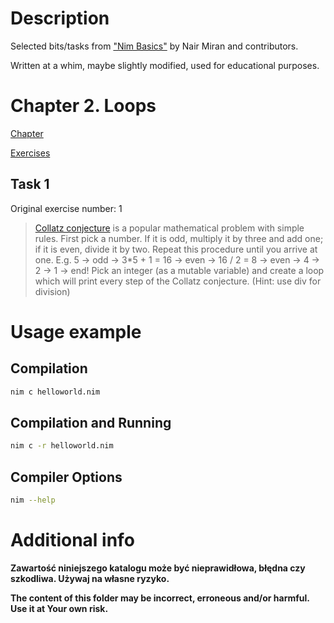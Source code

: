 # Description

Selected bits/tasks from ["Nim Basics"](https://narimiran.github.io/nim-basics/) by Nair Miran and contributors.

Written at a whim, maybe slightly modified, used for educational purposes.

# Chapter 2. Loops

[Chapter](https://narimiran.github.io/nim-basics/#_loops)

[Exercises](https://narimiran.github.io/nim-basics/#_exercises_2)

## Task 1

Original exercise number: 1

> [Collatz conjecture](https://en.wikipedia.org/wiki/Collatz_conjecture) is a
> popular mathematical problem with simple rules. First pick a number. If it is
> odd, multiply it by three and add one; if it is even, divide it by two. Repeat
> this procedure until you arrive at one. E.g. 5 → odd → 3*5 + 1 = 16 → even →
> 16 / 2 = 8 → even → 4 → 2 → 1 → end!  Pick an integer (as a mutable variable)
> and create a loop which will print every step of the Collatz conjecture.
> (Hint: use div for division)

# Usage example

## Compilation

``` bash
nim c helloworld.nim
```

## Compilation and Running

```bash
nim c -r helloworld.nim
```

## Compiler Options

```bash
nim --help
```

# Additional info

**Zawartość niniejszego katalogu może być nieprawidłowa, błędna czy szkodliwa. Używaj na własne ryzyko.**

**The content of this folder may be incorrect, erroneous and/or harmful. Use it at Your own risk.**
